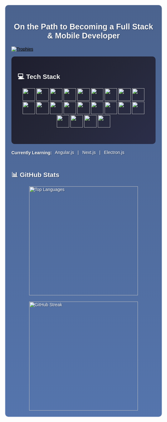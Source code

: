 <div style="background: linear-gradient(rgba(30, 60, 114, 0.8), rgba(42, 82, 152, 0.8)), url('https://source.unsplash.com/1600x900/?software,developer'); background-size: cover; background-position: center; color: #fff; font-family: Arial, sans-serif; padding: 20px; border-radius: 10px; text-shadow: 1px 1px 2px rgba(0, 0, 0, 0.5);">
  <h3 align="center" style="font-size: 1.8em; margin-bottom: 20px;"> On the Path to Becoming a Full Stack & Mobile Developer</h3>

  <div>
    <a href="https://github.com/ryo-ma/github-profile-trophy">
     <img src="https://github-profile-trophy.vercel.app/?username=ayhan219&theme=darkhub" alt="Trophies" />
    </a>
  </div>

<br>
<div align="center" style="background: linear-gradient(135deg, #1e1e2e, #252738, #2b2e4a); padding: 20px; border-radius: 10px;">
    <h2 align="start" style="color: white;">💻 Tech Stack</h2>
    <p align="center">
        <img src="https://img.shields.io/badge/HTML5-E34F26?style=for-the-badge&logo=html5&logoColor=white" height="40">
        <img src="https://img.shields.io/badge/CSS3-1572B6?style=for-the-badge&logo=css3&logoColor=white" height="40">
        <img src="https://img.shields.io/badge/Java-ED8B00?style=for-the-badge&logo=openjdk&logoColor=white" height="40">
        <img src="https://img.shields.io/badge/JavaScript-F7DF1E?style=for-the-badge&logo=javascript&logoColor=black" height="40">
        <img src="https://img.shields.io/badge/TypeScript-3178C6?style=for-the-badge&logo=typescript&logoColor=white" height="40">
      <img src="https://img.shields.io/badge/React_Native-61DAFB?style=for-the-badge&logo=react&logoColor=black" height="40">
        <img src="https://img.shields.io/badge/React-61DAFB?style=for-the-badge&logo=react&logoColor=black" height="40">
        <img src="https://img.shields.io/badge/Node.js-43853D?style=for-the-badge&logo=node.js&logoColor=white" height="40">
        <img src="https://img.shields.io/badge/Express.js-000000?style=for-the-badge&logo=express&logoColor=white" height="40">
        <img src="https://img.shields.io/badge/Tailwind_CSS-38B2AC?style=for-the-badge&logo=tailwind-css&logoColor=white" height="40">
      <img src="https://img.shields.io/badge/Bootstrap-7952B3?style=for-the-badge&logo=bootstrap&logoColor=white" height="40">
        <img src="https://img.shields.io/badge/MongoDB-4EA94B?style=for-the-badge&logo=mongodb&logoColor=white" height="40">
        <img src="https://img.shields.io/badge/MySQL-4479A1?style=for-the-badge&logo=mysql&logoColor=white" height="40">
        <img src="https://img.shields.io/badge/Postman-FF6C37?style=for-the-badge&logo=postman&logoColor=white" height="40">
        <img src="https://img.shields.io/badge/VS_Code-007ACC?style=for-the-badge&logo=visual-studio-code&logoColor=white" height="40">
        <img src="https://img.shields.io/badge/Socket.IO-010101?style=for-the-badge&logo=socket.io&logoColor=white" height="40">  
      <img src="https://img.shields.io/badge/Redux-764ABC?style=for-the-badge&logo=redux&logoColor=white" height="40">
      <img src="https://img.shields.io/badge/npm-CB3837?style=for-the-badge&logo=npm&logoColor=white" height="40">
      <img src="https://img.shields.io/badge/Vite-646CFF?style=for-the-badge&logo=vite&logoColor=white" height="40">
      <img src="https://img.shields.io/badge/Expo-000020?style=for-the-badge&logo=expo&logoColor=white" height="40">
      <img src="https://img.shields.io/badge/Cursor-000000?style=for-the-badge&logo=cursor&logoColor=white" height="40">
      <img src="https://img.shields.io/badge/Windsurf-1E90FF?style=for-the-badge&logo=wind&logoColor=white" height="40">
    </p>

  <br>


</div>
<div style="display:flex; align-items:center;">
  <h4>Currently Learning:</h4>
  <div style="display:flex; margin-left: 10px;">
    Angular.js &nbsp; | &nbsp; Next.js &nbsp; | &nbsp; Electron.js
  </div>
</div>





## 📊 GitHub Stats
<div style="display: flex; justify-content: center; gap: 20px; flex-wrap: wrap;">
  <img src="https://github-readme-stats.vercel.app/api/top-langs/?username=ayhan219&layout=donut&theme=dark" alt="Top Languages" width="350" />
  <img src="https://github-readme-streak-stats.herokuapp.com/?user=ayhan219&theme=dark" alt="GitHub Streak" width="350" />
</div>


</div>

 

 




